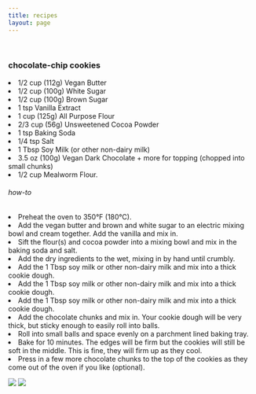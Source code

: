 ```yaml
---
title: recipes
layout: page
---
```



<br>

### chocolate-chip cookies

  <p><li>1/2 cup (112g) Vegan Butter</li>
<li>1/2 cup (100g) White Sugar</li>
<li>1/2 cup (100g) Brown Sugar</li>
<li>1 tsp Vanilla Extract</li>
<li>1 cup (125g) All Purpose Flour</li>
<li>2/3 cup (56g) Unsweetened Cocoa Powder</li>
<li>1 tsp Baking Soda</li>
<li>1/4 tsp Salt</li>
<li>1 Tbsp Soy Milk (or other non-dairy milk)</li>
<li>3.5 oz (100g) Vegan Dark Chocolate + more for topping (chopped into small chunks)</li>
<li>1/2 cup Mealworm Flour.</li></p>

###### how-to

<li>Preheat the oven to 350°F (180°C).</li>
<li>Add the vegan butter and brown and white sugar to an electric mixing bowl and cream together. Add the vanilla and mix in.</li>
<li>Sift the flour(s) and cocoa powder into a mixing bowl and mix in the baking soda and salt.</li>
<li>Add the dry ingredients to the wet, mixing in by hand until crumbly.</li>
<li>Add the 1 Tbsp soy milk or other non-dairy milk and mix into a thick cookie dough.</li>
<li>Add the 1 Tbsp soy milk or other non-dairy milk and mix into a thick cookie dough.</li>
<li>Add the 1 Tbsp soy milk or other non-dairy milk and mix into a thick cookie dough.</li>
<li>Add the chocolate chunks and mix in. Your cookie dough will be very thick, but sticky enough to easily roll into balls.</li>
<li>Roll into small balls and space evenly on a parchment lined baking tray.</li>
<li>Bake for 10 minutes. The edges will be firm but the cookies will still be soft in the middle. This is fine, they will firm up as they cool.</li>
<li>Press in a few more chocolate chunks to the top of the cookies as they come out of the oven if you like (optional).</li>

![]({{site.baseurl}}../img/cookies-in-jar.jpg)
![]({{site.baseurl}}../img/cookies-on-plate.jpg)

<br>

